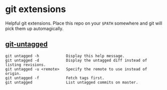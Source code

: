 # git extensions

Helpful git extensions.
Place this repo on your `$PATH` somewhere and git will pick them up automagically.

## [git-untagged](git-untagged)

    git untagged -h            Display this help message.
    git untagged -d            Display the untagged diff instead of listing revisions.
    git untagged -u <remote>   Specify the remote to use instead of origin.
    git untagged -f            Fetch tags first.
    git untagged               List untagged commits on master.
